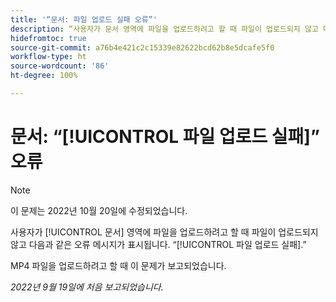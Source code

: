 ```yaml
---
title: '“문서: 파일 업로드 실패 오류”'
description: “사용자가 문서 영역에 파일을 업로드하려고 할 때 파일이 업로드되지 않고 다음과 같은 오류 메시지가 표시됩니다. 파일 업로드 실패.”
hidefromtoc: true
source-git-commit: a76b4e421c2c15339e82622bcd62b8e5dcafe5f0
workflow-type: ht
source-wordcount: '86'
ht-degree: 100%

---
```



# 문서: “[!UICONTROL 파일 업로드 실패]” 오류

<!--This issue is on the Workfront TOC and the Workfront Proof TOC-->

>[!NOTE]
>
>이 문제는 2022년 10월 20일에 수정되었습니다.

사용자가 [!UICONTROL 문서] 영역에 파일을 업로드하려고 할 때 파일이 업로드되지 않고 다음과 같은 오류 메시지가 표시됩니다. “[!UICONTROL 파일 업로드 실패].”

MP4 파일을 업로드하려고 할 때 이 문제가 보고되었습니다.

_2022년 9월 19일에 처음 보고되었습니다._

